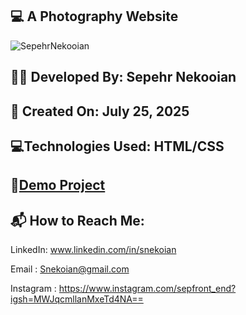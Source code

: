 ## 💻 A Photography Website


![SepehrNekooian](https://github.com/user-attachments/assets/f2558603-56cf-47f6-9714-8e56bc705abb)



## 👨‍💻 Developed By: Sepehr Nekooian

## 📅 Created On: July 25, 2025

## 💻Technologies Used: HTML/CSS

## 🔗[Demo Project](https://sepehrnekooian.github.io/Photography-myself/)

## 📬 How to Reach Me:

LinkedIn: www.linkedin.com/in/snekoian

Email : Snekoian@gmail.com

Instagram : https://www.instagram.com/sepfront_end?igsh=MWJqcmllanMxeTd4NA==
